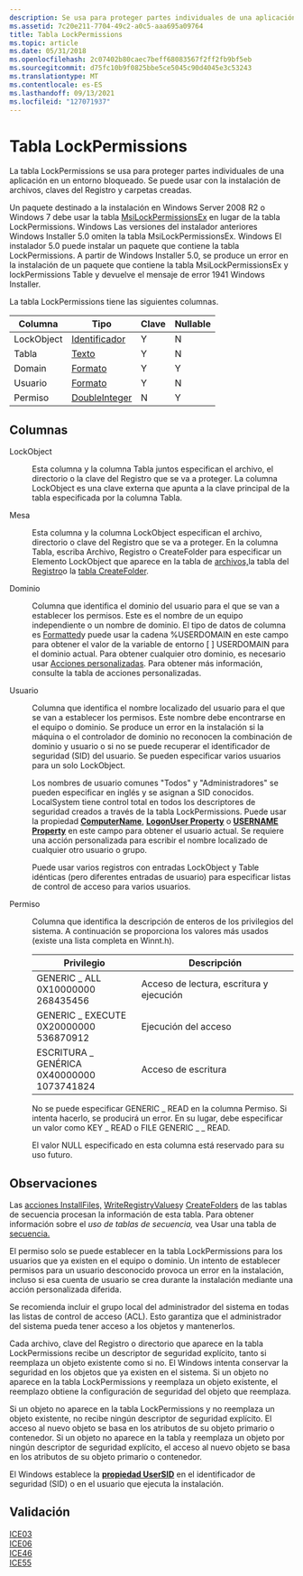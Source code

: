 ```yaml
---
description: Se usa para proteger partes individuales de una aplicación en un entorno bloqueado. Se puede usar con la instalación de archivos, claves del Registro y carpetas creadas.
ms.assetid: 7c20e211-7704-49c2-a0c5-aaa695a09764
title: Tabla LockPermissions
ms.topic: article
ms.date: 05/31/2018
ms.openlocfilehash: 2c07402b80caec7beff68083567f2ff2fb9bf5eb
ms.sourcegitcommit: d75fc10b9f0825bbe5ce5045c90d4045e3c53243
ms.translationtype: MT
ms.contentlocale: es-ES
ms.lasthandoff: 09/13/2021
ms.locfileid: "127071937"
---
```

# <a name="lockpermissions-table"></a>Tabla LockPermissions

La tabla LockPermissions se usa para proteger partes individuales de una aplicación en un entorno bloqueado. Se puede usar con la instalación de archivos, claves del Registro y carpetas creadas.

Un paquete destinado a la instalación en Windows Server 2008 R2 o Windows 7 debe usar la tabla [MsiLockPermissionsEx](msilockpermissionsex-table.md) en lugar de la tabla LockPermissions. Windows Las versiones del instalador anteriores Windows Installer 5.0 omiten la tabla MsiLockPermissionsEx. Windows El instalador 5.0 puede instalar un paquete que contiene la tabla LockPermissions. A partir de Windows Installer 5.0, se produce un error en la instalación de un paquete que contiene la tabla MsiLockPermissionsEx y lockPermissions Table y devuelve el mensaje de error 1941 Windows Installer.

La tabla LockPermissions tiene las siguientes columnas.



| Columna     | Tipo                               | Clave | Nullable |
|------------|------------------------------------|-----|----------|
| LockObject | [Identificador](identifier.md)       | Y   | N        |
| Tabla      | [Texto](text.md)                   | Y   | N        |
| Domain     | [Formato](formatted.md)         | Y   | Y        |
| Usuario       | [Formato](formatted.md)         | Y   | N        |
| Permiso | [DoubleInteger](doubleinteger.md) | N   | Y        |



 

## <a name="columns"></a>Columnas

<dl> <dt>

<span id="LockObject"></span><span id="lockobject"></span><span id="LOCKOBJECT"></span>LockObject
</dt> <dd>

Esta columna y la columna Tabla juntos especifican el archivo, el directorio o la clave del Registro que se va a proteger. La columna LockObject es una clave externa que apunta a la clave principal de la tabla especificada por la columna Tabla.

</dd> <dt>

<span id="Table"></span><span id="table"></span><span id="TABLE"></span>Mesa
</dt> <dd>

Esta columna y la columna LockObject especifican el archivo, directorio o clave del Registro que se va a proteger. En la columna Tabla, escriba Archivo, Registro o CreateFolder para especificar un Elemento LockObject que aparece en la tabla de [archivos,](file-table.md)la tabla del [Registro](registry-table.md)o la [tabla CreateFolder](createfolder-table.md).

</dd> <dt>

<span id="Domain"></span><span id="domain"></span><span id="DOMAIN"></span>Dominio
</dt> <dd>

Columna que identifica el dominio del usuario para el que se van a establecer los permisos. Este es el nombre de un equipo independiente o un nombre de dominio. El tipo de datos de columna es [Formatted](formatted.md)y puede usar la cadena %USERDOMAIN en este campo para obtener el valor de la variable de entorno \[ \] USERDOMAIN para el dominio actual. Para obtener cualquier otro dominio, es necesario usar [Acciones personalizadas](custom-actions.md). Para obtener más información, consulte la tabla de acciones personalizadas.

</dd> <dt>

<span id="User"></span><span id="user"></span><span id="USER"></span>Usuario
</dt> <dd>

Columna que identifica el nombre localizado del usuario para el que se van a establecer los permisos. Este nombre debe encontrarse en el equipo o dominio. Se produce un error en la instalación si la máquina o el controlador de dominio no reconocen la combinación de dominio y usuario o si no se puede recuperar el identificador de seguridad (SID) del usuario. Se pueden especificar varios usuarios para un solo LockObject.

Los nombres de usuario comunes "Todos" y "Administradores" se pueden especificar en inglés y se asignan a SID conocidos. LocalSystem tiene control total en todos los descriptores de seguridad creados a través de la tabla LockPermissions. Puede usar la propiedad [**ComputerName**](computername.md), [**LogonUser Property**](logonuser.md) o [**USERNAME Property**](username.md) en este campo para obtener el usuario actual. Se requiere una acción personalizada para escribir el nombre localizado de cualquier otro usuario o grupo.

Puede usar varios registros con entradas LockObject y Table idénticas (pero diferentes entradas de usuario) para especificar listas de control de acceso para varios usuarios.

</dd> <dt>

<span id="Permission"></span><span id="permission"></span><span id="PERMISSION"></span>Permiso
</dt> <dd>

Columna que identifica la descripción de enteros de los privilegios del sistema. A continuación se proporciona los valores más usados (existe una lista completa en Winnt.h).



| Privilegio                                                              | Descripción                     |
|------------------------------------------------------------------------|---------------------------------|
| GENERIC \_ ALL<br/> 0X10000000<br/> 268435456<br/>     | Acceso de lectura, escritura y ejecución |
| GENERIC \_ EXECUTE<br/> 0X20000000<br/> 536870912<br/> | Ejecución del acceso                  |
| ESCRITURA \_ GENÉRICA<br/> 0X40000000<br/> 1073741824<br/>  | Acceso de escritura                    |



 

No se puede especificar GENERIC \_ READ en la columna Permiso. Si intenta hacerlo, se producirá un error. En su lugar, debe especificar un valor como KEY \_ READ o FILE GENERIC \_ \_ READ.

El valor NULL especificado en esta columna está reservado para su uso futuro.

</dd> </dl>

## <a name="remarks"></a>Observaciones

Las [acciones InstallFiles,](installfiles-action.md) [WriteRegistryValues](writeregistryvalues-action.md)y [](s-gly.md) [CreateFolders](createfolders-action.md) de las tablas de secuencia procesan la información de esta tabla. Para obtener información sobre el *uso de tablas de secuencia,* vea Usar una tabla de [secuencia.](using-a-sequence-table.md)

El permiso solo se puede establecer en la tabla LockPermissions para los usuarios que ya existen en el equipo o dominio. Un intento de establecer permisos para un usuario desconocido provoca un error en la instalación, incluso si esa cuenta de usuario se crea durante la instalación mediante una acción personalizada diferida.

Se recomienda incluir el grupo local del administrador del sistema en todas las listas de control de acceso (ACL). Esto garantiza que el administrador del sistema pueda tener acceso a los objetos y mantenerlos.

Cada archivo, clave del Registro o directorio que aparece en la tabla LockPermissions recibe un descriptor de seguridad explícito, tanto si reemplaza un objeto existente como si no. El Windows intenta conservar la seguridad en los objetos que ya existen en el sistema. Si un objeto no aparece en la tabla LockPermissions y reemplaza un objeto existente, el reemplazo obtiene la configuración de seguridad del objeto que reemplaza.

Si un objeto no aparece en la tabla LockPermissions y no reemplaza un objeto existente, no recibe ningún descriptor de seguridad explícito. El acceso al nuevo objeto se basa en los atributos de su objeto primario o contenedor. Si un objeto no aparece en la tabla y reemplaza un objeto por ningún descriptor de seguridad explícito, el acceso al nuevo objeto se basa en los atributos de su objeto primario o contenedor.

El Windows establece la [**propiedad UserSID**](usersid.md) en el identificador de seguridad (SID) o en el usuario que ejecuta la instalación.

## <a name="validation"></a>Validación

<dl>

[ICE03](ice03.md)  
[ICE06](ice06.md)  
[ICE46](ice46.md)  
[ICE55](ice55.md)  
</dl>

 

 




